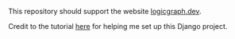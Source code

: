 This repository should support the website [logicgraph.dev](https://logicgraph.dev/).

Credit to the tutorial [here](https://www.youtube.com/watch?v=mScd-Pc_pX0) for helping me set up this Django project.
